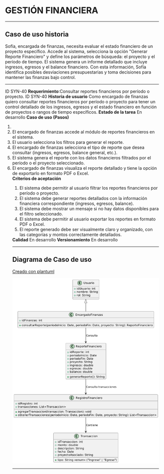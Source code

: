 # GESTIÓN FINANCIERA

------

## Caso de uso historia 
Sofía, encargada de finanzas, necesita evaluar el estado financiero de un proyecto específico. Accede al sistema, selecciona la opción "Generar Reporte Financiero" y define los parámetros de búsqueda: el proyecto y el período de tiempo. El sistema genera un informe detallado que incluye ingresos, egresos y el balance financiero. Con esta información, Sofía identifica posibles desviaciones presupuestarias y toma decisiones para mantener las finanzas bajo control.

---

  <tr class="idtext principal">
    <td>ID SYN-40</td>
  </tr>
  <tr class="single text">
    <td><strong>Requerimiento</strong>:Consultar reportes financieros por período o proyecto. ID SYN-40</td>
  </tr>
  <tr class="single gray">
    <td><strong>Historia de usuario</strong></td>
  </tr>
  <tr class="single text">
    <td>Como encargado de finanzas quiero consultar reportes financieros por período o proyecto para tener un control detallado de los ingresos, egresos y el estado financiero en función de proyectos o rangos de tiempo específicos.
</td>
  </tr>
  <tr class="duo">
    <th class="gray"><strong>Estado de la tarea</strong></th>
    <th>En desarrollo</th>
  </tr>
  <tr class="single gray">
    <td><strong>Caso de uso (Pasos)</strong></td>
  </tr>
  <tr class="single text">
    <td>
        <ol>
            <li>
             <li>El encargado de finanzas accede al módulo de reportes financieros en el sistema.</li>
              <li>El usuario selecciona los filtros para generar el reporte.</li>
              <li>El encargado de finanzas selecciona el tipo de reporte que desea consultar (ingresos, egresos, balance general, etc.).</li>
              <li>El sistema genera el reporte con los datos financieros filtrados por el período o el proyecto seleccionado.</li>
              <li>El encargado de finanzas visualiza el reporte detallado y tiene la opción de exportarlo en formato PDF o Excel.</li>
    </td>
  </tr>
  <tr class="single gray">
    <td><strong>Criterios de aceptación</strong></td>
  </tr>
  <tr class="single text">
    <td>
        <ol>
              <li>El sistema debe permitir al usuario filtrar los reportes financieros por período o proyecto.</li>
              <li>El sistema debe generar reportes detallados con la información financiera correspondiente (ingresos, egresos, balance).</li>
              <li>El sistema debe mostrar un mensaje si no hay datos disponibles para el filtro seleccionado.</li>
              <li>El sistema debe permitir al usuario exportar los reportes en formato PDF o Excel.</li>
              <li>El reporte generado debe ser visualmente claro y organizado, con las categorías y montos correctamente detallados.</li>
            </ol>
 <tr class="duo">
    <th class="gray"><strong>Calidad</strong></th>
    <th>En desarrollo</th>
  </tr>
  <tr class="duo">
    <th class="gray"><strong>Versionamiento</strong></th>
    <th>En desarrollo</th>
  </tr>
</table>



---
## Diagrama de Caso de uso
[Creado con plantuml](https://plantuml.com/es/)

![Image title](./assets/images/syn-42.png)

---